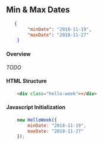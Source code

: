 ## Min & Max Dates

```json
   {
        "minDate": "2018-11-19",
        "maxDate": "2018-11-27"
    }
```

#### Overview
_TODO_

#### HTML Structure
```html
    <div class="hello-week"></div>
```

#### Javascript Initialization
```js
    new HelloWeek({
        minDate: "2018-11-19",
        maxDate: "2018-11-27"
    });
```
